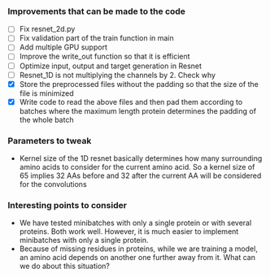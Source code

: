 ### Improvements that can be made to the code

- [ ] Fix resnet_2d.py
- [ ] Fix validation part of the train function in main
- [ ] Add multiple GPU support
- [ ] Improve the write_out function so that it is efficient
- [ ] Optimize input, output and target generation in Resnet
- [ ] Resnet_1D is not multiplying the channels by 2. Check why
- [x] Store the preprocessed files without the padding so that the size of the file is minimized
- [x] Write code to read the above files and then pad them according to batches where the maximum length protein determines the padding of the whole batch

### Parameters to tweak

- Kernel size of the 1D resnet basically determines how many surrounding amino acids to consider for the current amino acid. So a kernel size of 65 implies 32 AAs before and 32 after the current AA will be considered for the convolutions

### Interesting points to consider

- We have tested minibatches with only a single protein or with several proteins. Both work well. However, it is much easier to implement minibatches with only a single protein.
- Because of missing residues in proteins, while we are training a model, an amino acid depends on another one further away from it. What can we do about this situation?
